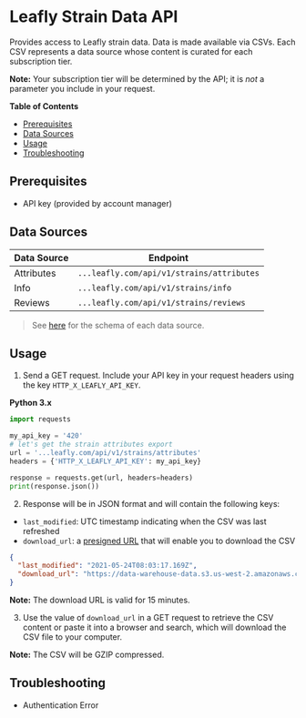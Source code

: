 # Leafly Strain Data API

Provides access to Leafly strain data. Data is made available via CSVs. Each CSV represents a data source whose content is curated for each subscription tier.

**Note:** Your subscription tier will be determined by the API; it is *not* a parameter you include in your request.

**Table of Contents**

- [Prerequisites](#prerequisites)
- [Data Sources](#data-sources)
- [Usage](#usage)
- [Troubleshooting](#troubleshooting)

## Prerequisites
- API key (provided by account manager)

## Data Sources

| Data Source | Endpoint |
| --- | --- |
| Attributes | `...leafly.com/api/v1/strains/attributes` |
| Info | `...leafly.com/api/v1/strains/info`|
| Reviews | `...leafly.com/api/v1/strains/reviews` |

> See [here](DATA_SOURCE_SCHEMAS.md "Data source schemas") for the schema of each data source.

## Usage

1. Send a GET request. Include your API key in your request headers using the key `HTTP_X_LEAFLY_API_KEY`.

**Python 3.x**

```python
import requests

my_api_key = '420'
# let's get the strain attributes export
url = '...leafly.com/api/v1/strains/attributes'
headers = {'HTTP_X_LEAFLY_API_KEY': my_api_key}

response = requests.get(url, headers=headers)
print(response.json())
```

2. Response will be in JSON format and will contain the following keys:

  - `last_modified`: UTC timestamp indicating when the CSV was last refreshed
  - `download_url`: a [presigned URL](https://docs.aws.amazon.com/AmazonS3/latest/userguide/ShareObjectPreSignedURL.html "AWS presigned URL doc") that will enable you to download the CSV

```json
{
  "last_modified": "2021-05-24T08:03:17.169Z",
  "download_url": "https://data-warehouse-data.s3.us-west-2.amazonaws.com/strain_data_api/exports/tier%3Dstandard/strain_reviews.csv.gz?response-content-disposition=attachment%3B%20filename%3D%22strain_reviews.csv.gz%22&X-Amz-Algorithm=AWS4-HMAC-SHA256&X-Amz-Credential=AKIA5G7KJKOGGAZMKU4H%2F20210525%2Fus-west-2%2Fs3%2Faws4_request&X-Amz-Date=20210525T025749Z&X-Amz-Expires=900&X-Amz-SignedHeaders=host&X-Amz-Signature=c86c1d1beab998aa5e2c35ec33357fca05cb81e9fa3975e0b16df219cef84c8d"
}
```

**Note:** The download URL is valid for 15 minutes.

3. Use the value of `download_url` in a GET request to retrieve the CSV content or paste it into a browser and search, which will download the CSV file to your computer.

**Note:** The CSV will be GZIP compressed.

## Troubleshooting

- Authentication Error
